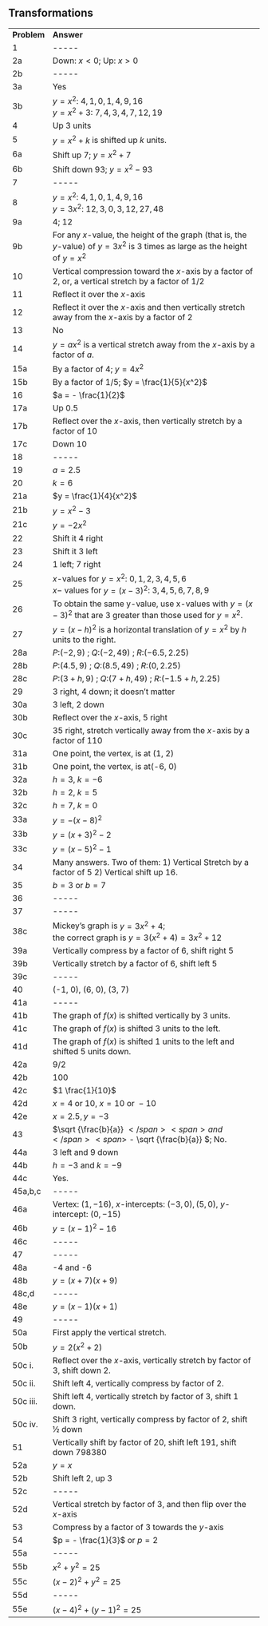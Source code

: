 
## Transformations


|||
|-------|------|
|**Problem**|**Answer**|
|1|<span>-----</span>|
|2a|<span>Down: </span><span>$x < 0$</span><span>; Up: </span><span><span>$x > 0$</span></span>|
|2b|-----|
|3a|Yes|
|3b|$y=x^2$: $4, 1, 0, 1, 4, 9, 16$<br> $y=x^2+3$: $7,4,3,4,7,12,19$
|4|Up 3 units|
|5|<span><span>$y = {x^2} + k$</span> </span><span>is shifted up </span><span><span>$k$ units.</span></span>|
|6a|<span>Shift up 7; </span><span><span>$y = {x^2} + 7$</span></span>|
|6b|<span>Shift down 93; </span><span><span>$y = {x^2} - 93$</span></span>|
|7|-----|
|8|$y=x^2$: $4, 1, 0, 1, 4, 9, 16$<br> $y=3x^2$: $12, 3, 0, 3, 12, 27, 48$|
|9a|4; 12|
|9b|For any $x$-value, the height of the graph (that is, the $y$-value) of <span><span>$y = 3{x^2}$</span> </span>is 3 times as large as the height of <span><span>$y = {x^2}$</span> </span>|
|10|Vertical compression toward the $x$-axis by a factor of 2, or, a vertical stretch by a factor of 1/2|
|11|Reflect it over the $x$-axis|
|12|Reflect it over the $x$-axis and then vertically stretch away from the $x$-axis by a factor of 2|
|13|No|
|14|<span><span>$y = a{x^2}$</span> </span><span>is a vertical stretch away from the </span>$x$<span>-axis by a factor of </span>$a$.|
|15a|<span>By a factor of 4; </span><span><span>$y = 4{x^2}$</span></span>|
|15b|<span>By a factor of 1/5; </span><span><span>$y = \frac{1}{5}{x^2}$</span></span>|
|16|<span>$a = - \frac{1}{2}$</span>|
|17a|Up 0.5|
|17b|Reflect over the $x$-axis, then vertically stretch by a factor of 10|
|17c|Down 10|
|18|-----|
|19|<span>$a = 2.5$</span>|
|20|<span>$k = 6$</span>|
|21a|<span>$y = \frac{1}{4}{x^2}$</span>|
|21b|<span>$y = {x^2} - 3$</span>|
|21c|<span><span>$y = - 2{x^2}$</span></span>|
|22|Shift it 4 right|
|23|Shift it 3 left|
|24|1 left; 7 right|
|25|$x$-values for $y=x^2$: $0, 1, 2, 3, 4, 5, 6$<br> $x-$ values for $y=(x-3)^2$: $3, 4, 5, 6, 7, 8, 9$|
|26|To obtain the same <span class="char-style-override-2">y</span>-value, use <span class="char-style-override-2">x</span>-values with <span><span>$y = {(x - 3)^2}$</span> </span>that are 3 greater than those used for <span><span>$y = {x^2}$</span></span>.|
|27|$y=(x-h)^2$ <span>is a horizontal </span><span>translation of </span><span><span>$y = {x^2}$</span> </span><span>by </span>$h$<span> </span><span>units to the right.</span>|
|28a|<span>$P$:$(-2, 9)$ ; $Q$:$(-2, 49)$ ; </span>$R$:$(-6.5, 2.25)$|
|28b|<span>$P$:$(4.5, 9)$ ; $Q$:$(8.5, 49)$ ; </span>$R$:$(0, 2.25)$|
|28c|$P$:$(3+h, 9)$ ; $Q$:$(7+h, 49)$ ; $R$:$(-1.5+h, 2.25)$|
|29|<span>3 right, 4 down; it doesn’t matter</span>|
|30a|<span>3 left, 2 down</span>|
|30b|<span>Reflect over the </span>$x$-axis, 5 right</span>|
|30c|<span>35 right, stretch vertically away from the </span>$x$<span>-axis by a factor of 110</span>|
|31a|<span>One point, the vertex, is at </span>(1, 2)|
|31b|<span>One point, the vertex, is at</span>(-6, 0)|
|32a|<span>$h = 3$, $k = -6$</span>|
|32b|<span>$h = 2$, $k = 5$</span>|
|32c|<span>$h = 7$, $k = 0$</span>|
|33a|<span><span>$y = - {(x - 8)^2}$</span></span>|
|33b|<span><span>$y = {(x + 3)^2} - 2$</span></span>|
|33c|<span><span>$y = {(x - 5)^2} - 1$</span></span>|
|34|Many answers. Two of them: 1) Vertical Stretch by a factor of 5 2) Vertical shift up 16.|
|35|$b = 3$ or $b = 7$|
|36|-----|
|37|-----|
|38c|<span>Mickey’s graph is </span><span>$y = 3{x^2} + 4$</span><span>; <br>the correct graph is </span><span><span>$y = 3({x^2} + 4) = 3{x^2} + 12$</span></span>|
|39a|Vertically compress by a factor of 6, shift right 5|
|39b|Vertically stretch by a factor of 6, shift left 5|
|39c|-----|
|40|(-1, 0), (6, 0), (3, 7)|
|41a|<span>-----</span>|
|41b|<span>The graph of </span><span>$f(x)$</span> <span>is shifted vertically by 3 units.</span>|
|41c|<span>The graph of </span><span><span>$f(x)$</span> </span><span>is shifted 3 units to the left.</span>|
|41d|<span>The graph of </span><span><span>$f(x)$</span> </span><span>is shifted 1 units to the left and shifted 5 units down.</span>|
|42a|9/2|
|42b|100|
|42c|$1 \frac{1}{10}$|
|42d|<span>$x = 4{\text{ or }}10$</span><span>,</span> <span>$x = 10{\text{ or }} - 10$</span>|
|42e|<span>$x = 2.5,y = - 3$</span>|
|43|<span>$\sqrt {\frac{b}{a}} $</span> <span>and </span><span>$ - \sqrt {\frac{b}{a}} $</span><span>; No.</span>|
|44a|3 left and 9 down|
|44b|$h = -3$ and $k = -9$|
|44c|<span>Yes.</span>|
|45a,b,c|-----|
|46a|Vertex: $(1, -16)$, $x$-intercepts: $(-3, 0), (5, 0)$, $y$-intercept: $(0, -15)$|
|46b|<span><span>$y = {(x - 1)^2} - 16$</span></span>|
|46c|-----|
|47|-----|
|48a|-4 and -6|
|48b|<span>$y = (x + 7)(x + 9)$</span>|
|48c,d|<span>-----</span>|
|48e|<span>$y = (x - 1)(x + 1)$</span>|
|49|-----|
|50a|First apply the vertical stretch.|
|50b|<span><span>$y = 2({x^2} + 2)$</span></span>|
|50c i.|Reflect over the $x$-axis, vertically stretch by factor of 3, shift down 2.|
|50c ii.|Shift left 4, vertically compress by factor of 2.|
|50c iii.|Shift left 4, vertically stretch by factor of 3, shift 1 down.|
|50c iv.|Shift 3 right, vertically compress by factor of 2, shift ½ down|
|51|Vertically shift by factor of 20, shift left 191, shift down 798380|
|52a|<span>$y = x$</span>|
|52b|Shift left 2, up 3|
|52c|<span>-----</span>|
|52d|Vertical stretch by factor of 3, and then flip over the $x$-axis|
|53|Compress by a factor of 3 towards the $y$-axis|
|54|<span>$p = - \frac{1}{3}$</span> <span>or</span><span> <span>$p = 2$</span></span>|
|55a|-----|
|55b|<span>${x^2} + {y^2} = 25$</span>|
|55c|<span>${(x - 2)^2} + {y^2} = 25$</span>|
|55d|-----|
|55e|<span><span>${(x - 4)^2} + {(y - 1)^2} = 25$</span></span>|
